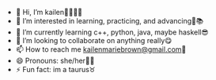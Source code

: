 - 👋 Hi, I’m kailen💫✨🌟🤩
- 👀 I’m interested in learning, practicing, and advancing🔖📚
- 🌱 I’m currently learning c++, python, java, maybe haskell😎
- 💞️ I’m looking to collaborate on anything really😋
- 📫 How to reach me kailenmariebrown@gmail.com📩
- 😄 Pronouns: she/her👧🏾
- ⚡ Fun fact: im a taurus♉

<!---
kailenmbrown/kailenmbrown is a ✨ special ✨ repository because its `README.md` (this file) appears on your GitHub profile.
You can click the Preview link to take a look at your changes.
--->
